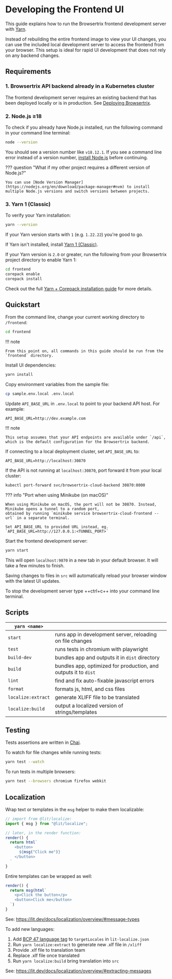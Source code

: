 # Developing the Frontend UI

This guide explains how to run the Browsertrix frontend development server with [Yarn](https://classic.yarnpkg.com).

Instead of rebuilding the entire frontend image to view your UI changes, you can use the included local development server to access the frontend from your browser. This setup is ideal for rapid UI development that does not rely on any backend changes.

## Requirements

### 1. Browsertrix API backend already in a Kubernetes cluster

The frontend development server requires an existing backend that has been deployed locally or is in production. See [Deploying Browsertrix](../deploy/index.md).

### 2. Node.js ≥18

To check if you already have Node.js installed, run the following command in your command line terminal:

```sh
node --version
```

You should see a version number like `v18.12.1`. If you see a command line error instead of a version number, [install Node.js](https://nodejs.org/en/download/package-manager) before continuing.

??? question "What if my other project requires a different version of Node.js?"

    You can use [Node Version Manager](https://nodejs.org/en/download/package-manager#nvm) to install multiple Node.js versions and switch versions between projects.

### 3. Yarn 1 (Classic)
To verify your Yarn installation:

```sh
yarn --version
```

If your Yarn version starts with `1` (e.g. `1.22.22`) you're good to go.

If Yarn isn't installed, install [Yarn 1 (Classic)](https://classic.yarnpkg.com/en/docs/install#mac-stable).

If your Yarn version is `2.0` or greater, run the following from your Browsertrix project directory to enable Yarn 1:


```sh
cd frontend
corepack enable
corepack install
```

Check out the full [Yarn + Corepack installation guide](https://yarnpkg.com/corepack) for more details.


## Quickstart

From the command line, change your current working directory to `/frontend`:

```sh
cd frontend
```

!!! note

    From this point on, all commands in this guide should be run from the `frontend` directory.

Install UI dependencies:

```sh
yarn install
```

Copy environment variables from the sample file:

```sh
cp sample.env.local .env.local
```

Update `API_BASE_URL` in `.env.local` to point to your backend API host. For example:

```
API_BASE_URL=http://dev.example.com
```

!!! note

    This setup assumes that your API endpoints are available under `/api`, which is the default configuration for the Browsertrix backend.

If connecting to a local deployment cluster, set `API_BASE_URL` to:

```
API_BASE_URL=http://localhost:30870
```

If the API is not running at `localhost:30870`, port forward it from your local cluster:

```sh
kubectl port-forward svc/browsertrix-cloud-backend 30870:8000
```

??? info "Port when using Minikube (on macOS)"

    When using Minikube on macOS, the port will not be 30870. Instead, Minikube opens a tunnel to a random port,
    obtained by running `minikube service browsertrix-cloud-frontend --url` in a separate terminal.

    Set API_BASE_URL to provided URL instead, eg. `API_BASE_URL=http://127.0.0.1:<TUNNEL_PORT>`

Start the frontend development server:

```sh
yarn start
```

This will open `localhost:9870` in a new tab in your default browser. It will take a few minutes to finish.

Saving changes to files in `src` will automatically reload your browser window with the latest UI updates.

To stop the development server type ++ctrl+c++ into your command line terminal.

## Scripts

| `yarn <name>`      |                                                                 |
| ------------------ | --------------------------------------------------------------- |
| `start`            | runs app in development server, reloading on file changes       |
| `test`             | runs tests in chromium with playwright                          |
| `build-dev`        | bundles app and outputs it in `dist` directory                  |
| `build`            | bundles app, optimized for production, and outputs it to `dist` |
| `lint`             | find and fix auto-fixable javascript errors                     |
| `format`           | formats js, html, and css files                                 |
| `localize:extract` | generate XLIFF file to be translated                            |
| `localize:build`   | output a localized version of strings/templates                 |

## Testing

Tests assertions are written in [Chai](https://www.chaijs.com/api/bdd/).

To watch for file changes while running tests:

```sh
yarn test --watch
```

To run tests in multiple browsers:

```sh
yarn test --browsers chromium firefox webkit
```

## Localization

Wrap text or templates in the `msg` helper to make them localizable:

```js
// import from @lit/localize:
import { msg } from "@lit/localize";

// later, in the render function:
render() {
  return html`
    <button>
      ${msg("Click me")}
    </button>
  `
}
```

Entire templates can be wrapped as well:

```js
render() {
  return msg(html`
    <p>Click the button</p>
    <button>Click me</button>
  `)
}
```

See: <https://lit.dev/docs/localization/overview/#message-types>

To add new languages:

1. Add [BCP 47 language tag](https://www.w3.org/International/articles/language-tags/index.en) to `targetLocales` in `lit-localize.json`
2. Run `yarn localize:extract` to generate new .xlf file in `/xliff`
3. Provide .xlf file to translation team
4. Replace .xlf file once translated
5. Run `yarn localize:build` bring translation into `src`

See: <https://lit.dev/docs/localization/overview/#extracting-messages>
